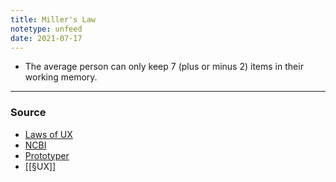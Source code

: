 ```yaml
---
title: Miller's Law
notetype: unfeed
date: 2021-07-17
---
```


- The average person can only keep 7 (plus or minus 2) items in their working memory.

--- 

### Source
-  [Laws of UX](https://lawsofux.com/millers-law/)
- [NCBI](https://www.ncbi.nlm.nih.gov/pmc/articles/PMC2864034/)
- [Prototyper](https://blog.prototypr.io/design-principles-for-reducing-cognitive-load-84e82ca61abd)
- [[§UX]]